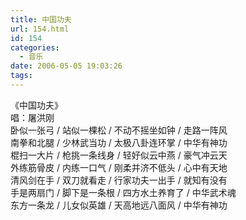```yaml
---
title: 中国功夫
url: 154.html
id: 154
categories:
  - 音乐
date: 2006-05-05 19:03:26
tags:
---
```


《中国功夫》  
唱：屠洪刚  
卧似一张弓 / 站似一棵松 / 不动不摇坐如钟 / 走路一阵风  
南拳和北腿 / 少林武当功 / 太极八卦连环掌 / 中华有神功  
棍扫一大片 / 枪挑一条线身 / 轻好似云中燕 / 豪气冲云天  
外练筋骨皮 / 内练一口气 / 刚柔并济不低头 / 心中有天地  
清风剑在手 / 双刀就看走 / 行家功夫一出手 / 就知有没有  
手是两扇门 / 脚下是一条根 / 四方水土养育了 / 中华武术魂  
东方一条龙 / 儿女似英雄 / 天高地远八面风 / 中华有神功